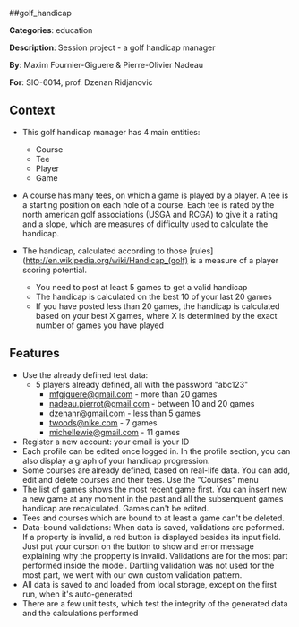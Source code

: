 ##golf_handicap

**Categories**: education

**Description**: Session project - a golf handicap manager

**By**: Maxim Fournier-Giguere & Pierre-Olivier Nadeau

**For**: SIO-6014, prof. Dzenan Ridjanovic

Context
---------------------
  * This golf handicap manager has 4 main entities:
    * Course
    * Tee
    * Player
    * Game

  * A course has many tees, on which a game is played by a player. A tee is a starting position
  on each hole of a course. Each tee is rated by the north american golf associations (USGA and RCGA) to give
  it a rating and a slope, which are measures of difficulty used to calculate the handicap.

  * The handicap, calculated according to those
  [rules](http://en.wikipedia.org/wiki/Handicap_(golf)
  is a measure of a player scoring potential.
  	* You need to post at least 5 games to get a valid handicap
  	* The handicap is calculated on the best 10 of your last 20 games
  	* If you have posted less than 20 games, the handicap is calculated based
  	on your best X games, where X is determined by the exact number of games
  	you have played

Features
---------------------
  * Use the already defined test data:
  	* 5 players already defined, all with the password "abc123"
  		* mfgiguere@gmail.com - more than 20 games
  		* nadeau.pierrot@gmail.com - between 10 and 20 games
  		* dzenanr@gmail.com - less than 5 games
  		* twoods@nike.com - 7 games
  		* michellewie@gmail.com - 11 games
  * Register a new account: your email is your ID
  * Each profile can be edited once logged in. In the profile section, you can also
  display a graph of your handicap progression.
  * Some courses are already defined, based on real-life data. You can add, edit and delete
  courses and their tees. Use the "Courses" menu
  * The list of games shows the most recent game first. You can insert new a new game at
  any moment in the past and all the subsenquent games handicap are recalculated. Games can't be
  edited.
  * Tees and courses which are bound to at least a game can't be deleted.
  * Data-bound validations: When data is saved, validations are peformed. If a property is invalid, a
  red button is displayed besides its input field. Just put your curson on the button
  to show and error message explaining why the propperty is invalid. Validations are for the most
  part performed inside the model. Dartling validation was not used for the most part, we went
  with our own custom validation pattern.
  * All data is saved to and loaded from local storage, except on the first run, when it's auto-generated
  * There are a few unit tests, which test the integrity of the generated data and the calculations
  performed


